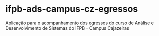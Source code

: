 # ifpb-ads-campus-cz-egressos
Aplicação para o acompanhamento dos egressos do curso de Análise e Desenvolvimento de Sistemas do IFPB - Campus Cajazeiras
